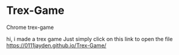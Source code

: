 # Trex-Game
Chrome trex-game

hi, i made a trex game
Just simply click on this link to open the file
https://0111jayden.github.io/Trex-Game/
